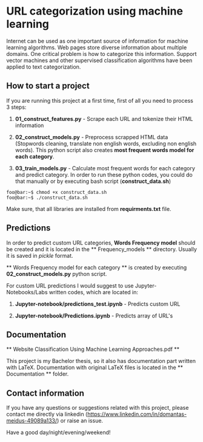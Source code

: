 # URL categorization using machine learning

Internet can be used as one important source of information for machine learning algorithms. Web
pages store diverse information about multiple domains. One critical problem is how to categorize
this information. Support vector machines and other supervised classification algorithms have been applied to text categorization.

## How to start a project

If you are running this project at a first time, first of all you need to process 3 steps:

1) **01_construct_features.py** - Scrape each URL and tokenize their HTML information

2) **02_construct_models.py** - Preprocess scrapped HTML data (Stopwords cleaning, translate non english words, excluding non english words). This python script also creates **most frequent words model for each category**.

3) **03_train_models.py** - Calculate most frequent words for each category and predict category. 
In order to run these python codes, you could do that manually or by executing bash script (**construct_data.sh**)

```console
foo@bar:~$ chmod +x construct_data.sh
foo@bar:~$ ./construct_data.sh
```

Make sure, that all libraries are installed from **requirments.txt** file.

## Predictions

In order to predict custom URL categories, **Words Frequency model** should be created and it is located in the ** Frequency_models ** directory. Usually it is saved in *pickle* format. 

** Words Frequency model for each category ** is created by executing **02_construct_models.py** python script.


For custom URL predictions I would suggest to use Jupyter-Notebooks/Labs written codes, which are located in:

1) **Jupyter-notebook/predictions_test.ipynb** - Predicts custom URL

2) **Jupyter-notebook/Predictions.ipynb** - Predicts array of URL's


## Documentation

** Website Classification Using Machine Learning Approaches.pdf ** 


This project is my Bachelor thesis, so it also has documentation part written with LaTeX. Documentation with original LaTeX files is located in the ** Documentation ** folder.


## Contact information

If you have any questions or suggestions related with this project, please contact me directly via linkedin (https://www.linkedin.com/in/domantas-meidus-49089a133/) or raise an issue.


Have a good day/night/evening/weekend! 
